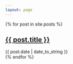 ```yaml
---
layout: page
---
```


<div class="posts">
  {% for post in site.posts %}
  <div class="post-tagline">
    <h2>
      <a href="{{ post.url }}">
        {{ post.title }}
      </a>
    </h2>
    <span class="post-date">{{ post.date | date_to_string }}</span>
  </div>
  {% endfor %}
</div>